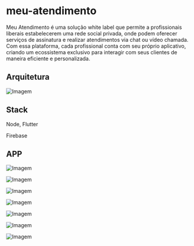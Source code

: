 # meu-atendimento

Meu Atendimento é uma solução white label que permite a profissionais liberais estabelecerem uma rede social privada, onde podem oferecer serviços de assinatura e realizar atendimentos via chat ou vídeo chamada. Com essa plataforma, cada profissional conta com seu próprio aplicativo, criando um ecossistema exclusivo para interagir com seus clientes de maneira eficiente e personalizada.
## Arquitetura
![Imagem](https://firebasestorage.googleapis.com/v0/b/betsure-36cd0.appspot.com/o/atendimento.drawio.png?alt=media&token=f141189b-bb29-4e38-9a66-64a2befe391e)
## Stack

Node, Flutter

Firebase

## APP

![Imagem](https://firebasestorage.googleapis.com/v0/b/betsure-36cd0.appspot.com/o/111.PNG?alt=media&token=526dbd72-9ea8-4204-9037-1a580191985a)

![Imagem](https://firebasestorage.googleapis.com/v0/b/betsure-36cd0.appspot.com/o/1111.PNG?alt=media&token=0a5729ac-922d-4e05-acbc-5381212180dd)

![Imagem](https://firebasestorage.googleapis.com/v0/b/betsure-36cd0.appspot.com/o/11111.PNG?alt=media&token=4e9f1708-80c7-49a0-9812-37b2bcc81f29)

![Imagem](https://firebasestorage.googleapis.com/v0/b/betsure-36cd0.appspot.com/o/111111.PNG?alt=media&token=090b37fe-5f61-4b18-9228-c5f48111013a)

![Imagem](https://firebasestorage.googleapis.com/v0/b/betsure-36cd0.appspot.com/o/1111111.PNG?alt=media&token=55dc189c-3d23-47d4-a93b-e0b448255e5a)

![Imagem](https://firebasestorage.googleapis.com/v0/b/betsure-36cd0.appspot.com/o/222.PNG?alt=media&token=4fab6af9-2cdf-4699-a972-22fb62a48513)

![Imagem](https://firebasestorage.googleapis.com/v0/b/betsure-36cd0.appspot.com/o/2222.PNG?alt=media&token=456e0ffd-be26-400c-9ae6-c83b6f57af32)
